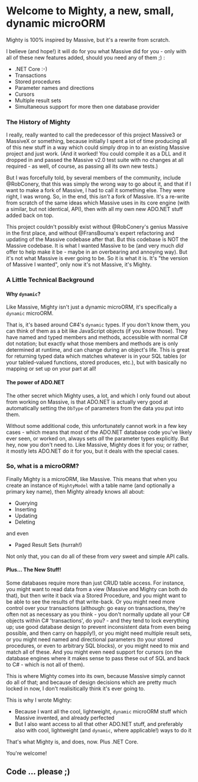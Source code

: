 # Welcome to Mighty, a new, small, dynamic microORM

Mighty is 100% inspired by Massive, but it's a rewrite from scratch.

I believe (and hope!) it will do for you what Massive did for you - only with all of these new features added, should you need any of them ;) :

* .NET Core :-)
* Transactions
* Stored procedures
* Parameter names and directions
* Cursors
* Multiple result sets
* Simultaneous support for more then one database provider

### The History of Mighty
I really, really wanted to call the predecessor of this project Massive3 or MassiveX or something, because initially I spent a lot of time producing all of this new stuff in a way which could simply drop in to an existing Massive project and just work. (And it worked! You could compile it as a DLL and it dropped in and passed the Massive v2.0 test suite with no changes at all required - as well, of course, as passing all its own new tests.)

But I was forcefully told, by several members of the community, include @RobConery, that this was simply the wrong way to go about it, and that if I want to make a fork of Massive, I had to call it something else. They were right, I was wrong. So, in the end, this *isn't* a fork of Massive. It's a re-write from scratch of the same ideas which Massive uses in its core engine (with a similar, but not identical, API), then with all my own new ADO.NET stuff added back on top.

This project couldn't possibly exist without @RobConery's genius Massive in the first place, and without @FransBouma's expert refactoring and updating of the Massive codebase after that. But this codebase is NOT the Massive codebase. It is what I wanted Massive to be (and very much *did* offer to help make it be - maybe in an overbearing and annoying way). But it's not what Massive is ever going to be. So it is what it is. It's "the version of Massive I wanted", only now it's not Massive, it's Mighty.

### A Little Technical Background

#### Why `dynamic`?
Like Massive, Mighty isn't just a dynamic microORM, it's specifically a `dynamic` microORM.

That is, it's based around C#4's `dynamic` types. If you don't know them, you can think of them as a bit like JavaScript objects (if you know those). They have named and typed members and methods, accessible with normal C# dot notation; but exactly what those members and methods are is only determined at runtime, and can change during an object's life. This is great for returning typed data which matches whatever is in your SQL tables (or your tabled-valued functions, stored produces, etc.), but with basically no mapping or set up on your part at all!

#### The power of ADO.NET
The other secret which Mighty uses, a lot, and which I only found out about from working on Massive, is that ADO.NET is actually very good at automatically setting the `DbType` of parameters from the data you put into them.

Without some additional code, this unfortunately cannot work in a few key cases - which means that most of the ADO.NET database code you've likely ever seen, or worked on, always sets *all* the parameter types explicitly. But hey, now you don't need to. Like Massive, Mighty does it for you; or rather, it mostly lets ADO.NET do it for you, but it deals with the special cases.

### So, what is a microORM?

Finally Mighty is a microORM, like Massive. This means that when you create an instance of `MightyModel` with a table name (and optionally a primary key name), then Mighty already knows all about:

- Querying
- Inserting
- Updating
- Deleting

and even

- Paged Result Sets (hurrah!)

Not only that, you can do all of these from *very* sweet and simple API calls.

#### Plus... The New Stuff!

Some databases require more than just CRUD table access. For instance, you might want to read data from a view (Massive and Mighty can both do that), but then write it back via a Stored Procedure, and you might want to be able to see the results of that write-back. Or you might need more control over your transactions (although: go easy on transactions, they're often not as necessary as you think - you don't normally update all your C# objects within C# 'transactions', do you? - and they tend to lock everything up; use good database design to prevent inconsistent data from even being possible, and then carry on happily!), or you might need multiple result sets, or you might need named and directional parameters (to your stored procedures, or even to arbitrary SQL blocks), or you might need to mix and match all of these. And you might even need support for cursors (on the database engines where it makes sense to pass these out of SQL and back to C# - which is not all of them).

This is where Mighty comes into its own, because Massive simply cannot do all of that; and because of design decisions which are pretty much locked in now, I don't realisitically think it's ever going to.

This is why I wrote Mighty:

- Because I want all the cool, lightweight, `dynamic` microORM stuff which Massive invented, and already perfected
- But I also want access to all that other ADO.NET stuff, and preferably also with cool, lightweight (and `dynamic`, where applicable!) ways to do it

That's what Mighty is, and does, now. Plus .NET Core.

You're welcome!

## Code ... please ;)